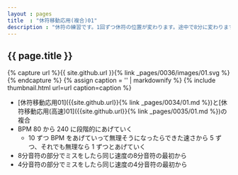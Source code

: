 ```yaml
---
layout : pages
title  : "休符移動応用(複合)01"
description : "休符の練習です。1回ずつ休符の位置が変わります。途中で8分に変わります。4分でも8分でも刻めるようにしましょう。休符は空打ちできると速くてもリズムを正確に捉えることができるかと思います。"
---
```


## {{ page.title }}

{% capture url %}{{ site.github.url }}{% link _pages/0036/images/01.svg %}{% endcapture %}
{% assign caption = '' | markdownify %}
{% include thumbnail.html url=url caption=caption %}

* [休符移動応用01]({{site.github.url}}{% link _pages/0034/01.md %})と[休符移動応用(高速)01]({{site.github.url}}{% link _pages/0035/01.md %})の複合
* BPM 80 から 240 に段階的にあげていく
  * 10 ずつ BPM をあげていって無理そうになったらできた速さから 5 ずつ、それでも無理なら 1 ずつとあげていく
* 8分音符の部分でミスをしたら同じ速度の8分音符の最初から
* 4分音符の部分でミスをしたら同じ速度の4分音符の最初から